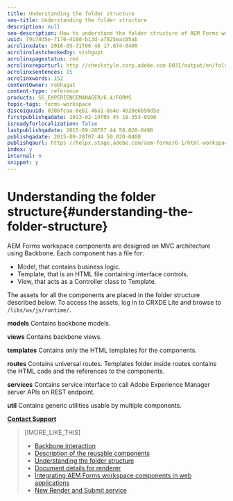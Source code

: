 ```yaml
---
title: Understanding the folder structure
seo-title: Understanding the folder structure
description: null
seo-description: How to understand the folder structure of AEM Forms workspace source code to customize.
uuid: 79c74d5e-7176-410d-b13d-a7025eac05ab
acrolinxdate: 2016-05-31T06 48 17.874-0400
acrolinxlastcheckedby: vishgupt
acrolinxpagestatus: red
acrolinxreporturl: http //checkstyle.corp.adobe.com 8031/output/en/folder_structure_admin_5e12de0b318c6865_2130_report.xml
acrolinxsentences: 15
acrolinxwords: 152
contentOwner: robhagat
content-type: reference
products: SG_EXPERIENCEMANAGER/6.4/FORMS
topic-tags: forms-workspace
discoiquuid: 0386fcaa-0eb1-46a1-8a4e-4b28e6b90d5e
firstpublishqadate: 2013-02-19T05 45 18.353-0500
isreadyforlocalization: false
lastpublishqadate: 2015-09-28T07 44 50.020-0400
publishqadate: 2015-09-28T07 44 50.020-0400
publishqaurl: https //helpx.stage.adobe.com/aem-forms/6-1/html-workspace/folder-structure.html
index: y
internal: n
snippet: y
---
```


# Understanding the folder structure{#understanding-the-folder-structure}

AEM Forms workspace components are designed on MVC architecture using Backbone. Each component has a file for:

* Model, that contains business logic.
* Template, that is an HTML file containing interface controls.
* View, that acts as a Controller class to Template.

The assets for all the components are placed in the folder structure described below. To access the assets, log in to CRXDE Lite and browse to `/libs/ws/js/runtime/`.

**models** Contains backbone models.

**views** Contains backbone views.

**templates** Contains only the HTML templates for the components.

**routes** Contains universal routes. Templates folder inside routes contains the HTML code and the references to the components.

**services** Contains service interface to call Adobe Experience Manager server APIs on REST endpoint.

**util** Contains generic utilities usable by multiple components.

[**Contact Support**](https://www.adobe.com/account/sign-in.supportportal.html)

>[!MORE_LIKE_THIS]
>
>* [Backbone interaction](../../forms/using/backbone-interaction.md)
>* [Description of the reusable components](../../forms/using/description-reusable-components.md)
>* [Understanding the folder structure](../../forms/using/folder-structure.md)
>* [Document details for renderer](../../forms/using/document-details-renderer.md)
>* [Integrating AEM Forms workspace components in web applications](../../forms/using/integrating-html-ws-components-web.md)
>* [New Render and Submit service](../../forms/using/new-render-submit-service.md)

